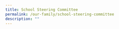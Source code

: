 ```yaml
---
title: School Steering Committee
permalink: /our-family/school-steering-committee
description: ""
---
```

